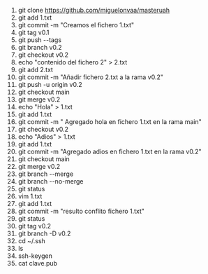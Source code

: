 1. git clone https://github.com/miguelonvaa/masteruah
2. git add 1.txt
3. git commit -m "Creamos el fichero 1.txt"
4. git tag v0.1
5. git push --tags
6. git branch v0.2
7. git checkout v0.2
8. echo "contenido del fichero 2" > 2.txt
9. git add 2.txt
10. git commit -m "Añadir fichero 2.txt a la rama v0.2"
11. git push -u origin v0.2
12. git checkout main
13. git merge v0.2
14. echo "Hola" > 1.txt
15. git add 1.txt
16. git commit -m " Agregado hola en fichero 1.txt en la rama main"
17. git checkout v0.2
18. echo "Adios" > 1.txt
19. git add 1.txt
20. git commit -m "Agregado adios en fichero 1.txt en la rama v0.2"
21. git checkout main
22. git merge v0.2
23. git branch --merge
24. git branch --no-merge
25. git status
26. vim 1.txt
27. git add 1.txt
28. git commit -m "resulto conflito fichero 1.txt"
29. git status
30. git tag v0.2
31. git branch -D v0.2
32. cd ~/.ssh
33. ls
34. ssh-keygen
35. cat clave.pub
